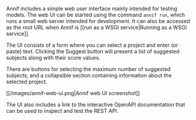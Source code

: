 Annif includes a simple web user interface mainly intended for testing models. The web UI can be started using the command `annif run`, which runs a small web server intended for development. It can also be accessed as the root URL when Annif is [[run as a WSGI service|Running as a WSGI service]].

The UI consists of a form where you can select a project and enter (or paste) text. Clicking the Suggest button will present a list of suggested subjects along with their score values.

There are buttons for selecting the maximum number of suggested subjects, and a collapsible section containing information about the selected project.

[[/images/annif-web-ui.png|Annif web UI screenshot]]

The UI also includes a link to the interactive OpenAPI documentation that can be used to inspect and test the REST API.